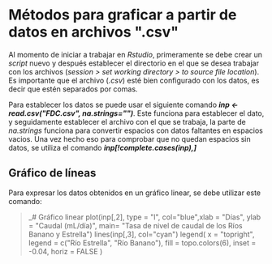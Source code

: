 # **Métodos para graficar a partir de datos en archivos ".csv"**
  Al momento de iniciar a trabajar en *Rstudio*, primeramente se debe crear un *script* nuevo y después establecer el directorio en el que se desea trabajar con los archivos (*session > set working directory > to source file location*). Es importante que el archivo (*.csv*) esté bien configurado con los datos, es decir que estén separados por comas.
  
  Para establecer los datos se puede usar el siguiente comando ***inp <- read.csv("FDC.csv", na.strings="")***. Este funciona para establecer el dato, y seguidamente establecer el archivo con el que se trabaja, la parte de *na.strings* funciona para convertir espacios con datos faltantes en espacios vacios. Una vez hecho eso para comprobar que no quedan espacios sin datos, se utiliza el comando ***inp[!complete.cases(inp),]***

## Gráfico de líneas

Para expresar los datos obtenidos en un gráfico linear, se debe utilizar este comando:

>_# Gráfico linear
plot(inp[,2], type = "l", col="blue",xlab = "Días", ylab = "Caudal (mL/día)", main= "Tasa de nivel de caudal de los Ríos Banano y Estrella")
lines(inp[,3], col="cyan")
legend(
  x = "topright",
  legend = c("Río Estrella", "Río Banano"),
  fill = topo.colors(6),
  inset = -0.04,
  horiz = FALSE
)
